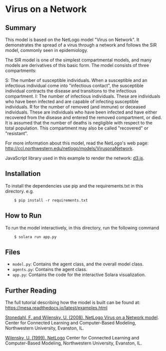 # Virus on a Network

## Summary

This model is based on the NetLogo model "Virus on Network". It demonstrates the spread of a virus through a network and follows the SIR model, commonly seen in epidemiology.

The SIR model is one of the simplest compartmental models, and many models are derivatives of this basic form. The model consists of three compartments:

S: The number of susceptible individuals. When a susceptible and an infectious individual come into "infectious contact", the susceptible individual contracts the disease and transitions to the infectious compartment.
I: The number of infectious individuals. These are individuals who have been infected and are capable of infecting susceptible individuals.
R for the number of removed (and immune) or deceased individuals. These are individuals who have been infected and have either recovered from the disease and entered the removed compartment, or died. It is assumed that the number of deaths is negligible with respect to the total population. This compartment may also be called "recovered" or "resistant".

For more information about this model, read the NetLogo's web page: http://ccl.northwestern.edu/netlogo/models/VirusonaNetwork.

JavaScript library used in this example to render the network: [d3.js](https://d3js.org/).

## Installation

To install the dependencies use pip and the requirements.txt in this directory. e.g.

```
    $ pip install -r requirements.txt
```

## How to Run

To run the model interactively, in this directory, run the following command

```
    $ solara run app.py
```

## Files

* ``model.py``: Contains the agent class, and the overall model class.
* ``agents.py``: Contains the agent class.
* ``app.py``: Contains the code for the interactive Solara visualization.

## Further Reading

The full tutorial describing how the model is built can be found at:
https://mesa.readthedocs.io/latest/examples.html


[Stonedahl, F. and Wilensky, U. (2008). NetLogo Virus on a Network model](http://ccl.northwestern.edu/netlogo/models/VirusonaNetwork).
Center for Connected Learning and Computer-Based Modeling, Northwestern University, Evanston, IL.


[Wilensky, U. (1999). NetLogo](http://ccl.northwestern.edu/netlogo/)
Center for Connected Learning and Computer-Based Modeling, Northwestern University, Evanston, IL.
